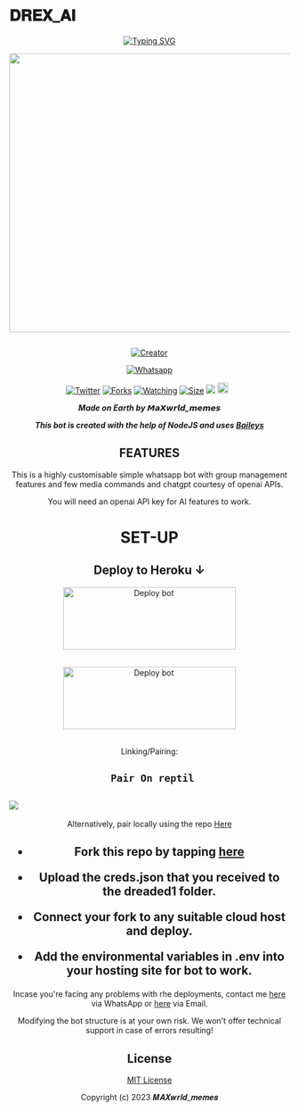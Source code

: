 # 𝐃𝐑𝐄𝐗_𝐀𝐈
<div align="center">
<a href="https://git.io/typing-svg"><img src="https://readme-typing-svg.demolab.com?font=Black+Ops+One&size=50&pause=1000&color=1BAFBAFF&center=true&width=910&height=100&lines=𝙅𝙐𝙄𝘾𝙀_𝙒𝙍𝙇𝘿;WHATSAPP+BOT;CREATED+BY+DARK_INTENT" alt="Typing SVG" /></a>
  </p>
  
<p align="center">
<img src="https://telegra.ph/file/7a47ec78083fc40e5208d.jpg" width="650" height="500"/>
</p>
<p align="center">
  <a href="#"><img src="http://readme-typing-svg.herokuapp.com?color=d1fa02&center=true&vCenter=true&multiline=false&lines=JUICE_WRLD+WHATSAPP+BOT" alt="">
</p>
<p align="center">
<a href="#"><img title="Creator" src="https://img.shields.io/badge/Creator-MaXwrld_Memes-red.svg?style=for-the-badge&logo=github"></a>
</p>
<p align="center">
<a href="'https://wa.me/254742516017yoh+𝙈𝙖𝙓𝙬𝙧𝙡𝙙_𝙈𝙀𝙈𝙀𝙎 +nishow+venye+nitadeploy+JUICE_WRLD'"><img title="Whatsapp" src="'https://wa.me/12562560078yoh𝙈𝘼𝙓𝙒𝙍𝙇𝘿_𝙈𝙀𝙈𝙀𝙎 +nishow+venye+nitadeploy+JUICE_WRLD'?color=green&style=flat-square"></a>
  
<a href="https://wa.me/254742516017yoh+𝙈𝘼𝙓𝙒𝙍𝙇𝘿_𝙈𝙀𝙈𝙀𝙎"><img title="Twitter" src="https://x.com/NSirm5?s=09?color=black&style=flat-square"></a>
<a href="https://github.com/maxwrldmemes/JUICE_WRLD/network/members"><img title="Forks" src="https://img.shields.io/github/fork/drexmose/drex-ai?color=yellow&style=flat-square"></a>
<a href="https://github.com/owlai01/drex-ai/watchers"><img title="Watching" src="https://img.shields.io/github/watchers/drexmose/drex-ai?label=Watchers&color=red&style=flat-square"></a>
<a href="https://github.com/maxwrldmemes/JUICE_WRLD/"><img title="Size" src="https://img.shields.io/github/repo-size/AlipBot/Api-Alpis?style=flat-square&color=darkred"></a>
<a href="https://hits.seeyoufarm.com"><img src="https://hits.seeyoufarm.com/api/count/incr/badge.svg?url=https://github.com/owlai01/Owl-Ai/%2Fhit-counter&count_bg=%2379C83D&title_bg=%23555555&icon=probot.svg&icon_color=%2304FF00&title=hits&edge_flat=false"/></a>
<a href="https://github.com/owlai01/JUICE_WRLD/graphs/commit-activity"><img height="20" src="https://img.shields.io/badge/Maintained-No-red.svg"></a>&nbsp;&nbsp;
</p>


***Made on Earth by 𝙈𝙖𝙓𝙬𝙧𝙡𝙙_𝙢𝙚𝙢𝙚𝙨***


***This bot is created with the help of NodeJS and uses [Baileys](https://github.com/adiwajshing/Baileys)***

## FEATURES
This is a highly customisable simple whatsapp bot with group management features and few media commands and chatgpt courtesy of openai APIs.

You will need an openai API key for AI features to work.

# SET-UP

## Deploy to Heroku ↓

<a href="https://github.com/maxwrldmemes/deploy-JUICE_WRLD/fork" target="blank"><img align="center" src="https://telegra.ph/file/f64c1414969e1beda8f48.jpg" alt="Deploy bot" height="112" width="310" /></a>
  <div>
<br>
<a href="https://dashboard.heroku.com/new-app?template=https://github.com/{GitHubUsername}/JUICE_WRLD"
" target="blank"><img align="center" src="https://i.imgur.com/6rs61MY.png" alt="Deploy bot" height="112" width="310" /></a>
  <div>
<br>
    
Linking/Pairing:


## ` Pair On reptil`
<h2 align="left">  <a href="https://replit.com/@darkintent120/Pairing-drex9"><img src="https://repl.it/badge/github/quiec/whatsasena" />
</a>
</h2>

Alternatively, pair locally using the repo [Here](https://github.com/Fortunatusmokaya/DREADED-PAIRING)

    
<h2 align="center">   



    
<h2 align="center">   

- Fork this repo by tapping  [here](https://github.com/maxwrldmemes/JUICE_WRLD/fork)


- Upload the creds.json that you received to the dreaded1 folder.

- Connect your fork to any suitable cloud host and deploy.

- Add the environmental variables in .env into your hosting site for bot to work.
</h2>
 
     

    
 



Incase you're facing any problems with rhe deployments, contact me  [here](https://wa.me/254742516017) via WhatsApp or [here](darkintent120@gmail.com) via Email.

Modifying the bot structure is at your own risk. We won't offer technical support in case of errors resulting!


## License

[MIT License](https://https://github.com/drexmose/Cdrex-ai/blob/main/LICENSE)

Copyright (c) 2023 𝑴𝑨𝑿𝒘𝒓𝒍𝒅_𝒎𝒆𝒎𝒆𝒔

